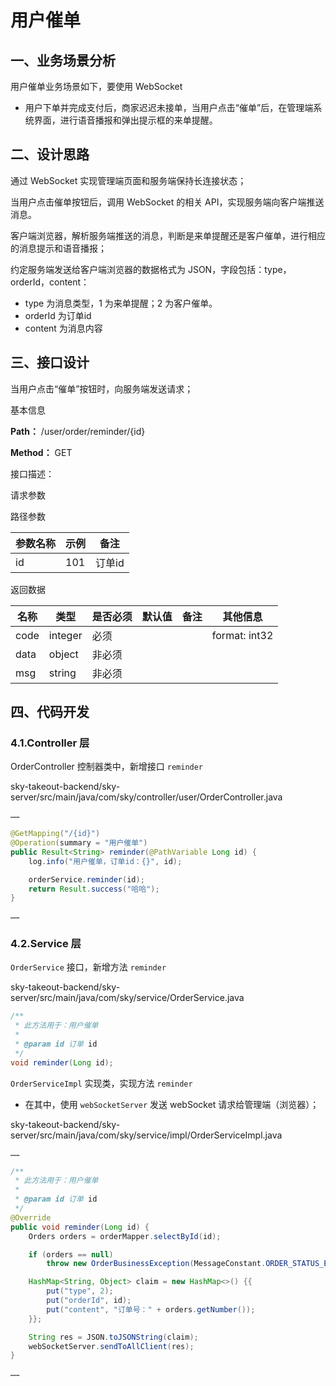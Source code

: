 # 用户催单

## 一、业务场景分析

用户催单业务场景如下，要使用 WebSocket

- 用户下单并完成支付后，商家迟迟未接单，当用户点击“催单”后，在管理端系统界面，进行语音播报和弹出提示框的来单提醒。

## 二、设计思路

通过 WebSocket 实现管理端页面和服务端保持长连接状态；

当用户点击催单按钮后，调用 WebSocket 的相关 API，实现服务端向客户端推送消息。

客户端浏览器，解析服务端推送的消息，判断是来单提醒还是客户催单，进行相应的消息提示和语音播报；

约定服务端发送给客户端浏览器的数据格式为 JSON，字段包括：type，orderId，content：

- type 为消息类型，1 为来单提醒；2 为客户催单。
- orderId 为订单id
- content 为消息内容

## 三、接口设计

当用户点击“催单”按钮时，向服务端发送请求；

基本信息

**Path：** /user/order/reminder/{id}

**Method：** GET

接口描述：

请求参数

路径参数

| 参数名称 | 示例 | 备注   |
| -------- | ---- | ------ |
| id       | 101  | 订单id |

返回数据

| 名称 | 类型    | 是否必须 | 默认值 | 备注 | 其他信息      |
| ---- | ------- | -------- | ------ | ---- | ------------- |
| code | integer | 必须     |        |      | format: int32 |
| data | object  | 非必须   |        |      |               |
| msg  | string  | 非必须   |        |      |               |

## 四、代码开发

### 4.1.Controller 层

OrderController 控制器类中，新增接口 `reminder`

sky-takeout-backend/sky-server/src/main/java/com/sky/controller/user/OrderController.java

```java
……

@GetMapping("/{id}")
@Operation(summary = "用户催单")
public Result<String> reminder(@PathVariable Long id) {
    log.info("用户催单，订单id：{}", id);

    orderService.reminder(id);
    return Result.success("哈哈");
}

……
```

### 4.2.Service 层

`OrderService` 接口，新增方法 `reminder`

sky-takeout-backend/sky-server/src/main/java/com/sky/service/OrderService.java

```java
/**
 * 此方法用于：用户催单
 *
 * @param id 订单 id
 */
void reminder(Long id);
```

`OrderServiceImpl` 实现类，实现方法 `reminder`

- 在其中，使用 `webSocketServer` 发送 webSocket 请求给管理端（浏览器）；

sky-takeout-backend/sky-server/src/main/java/com/sky/service/impl/OrderServiceImpl.java

```java
……

/**
 * 此方法用于：用户催单
 *
 * @param id 订单 id
 */
@Override
public void reminder(Long id) {
    Orders orders = orderMapper.selectById(id);

    if (orders == null)
        throw new OrderBusinessException(MessageConstant.ORDER_STATUS_ERROR);

    HashMap<String, Object> claim = new HashMap<>() {{
        put("type", 2);
        put("orderId", id);
        put("content", "订单号：" + orders.getNumber());
    }};

    String res = JSON.toJSONString(claim);
    webSocketServer.sendToAllClient(res);
}

……
```
